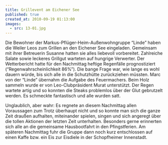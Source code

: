 ```yaml
---
title: Grillevent am Eichener See
published: true
created_at: 2010-09-19 01:13:00
images:
  - src: 13-01.jpg
---
```


Die Bewohner der Markus-Pflüger-Heim-Außenwohngruppe “Linde” haben die Weiler Leos zum Grillen an den Eichener See eingeladen. Gemeinsam mit ihrer Betreuerin Susanne hatten sie alles liebevoll vorbereitet. Zahlreiche Salate sowie leckeres Grillgut warteten auf hungrige Verwerter.
Der Wetterbericht hatte für den Nachmittag heftige Regenfälle prognostiziert (“Regenwahrscheinlichkeit 86%”). Die bange Frage war, wie lange es wohl dauern würde, bis sich alle in die Schutzhütte zurückziehen müssten. Marc von der “Linde” übernahm die Aufgabe des Feuermachers. Beim Holz sammeln wurde er von Leo-Clubpräsident Murat unterstützt. Der Regen wartete artig und so konnten die Steaks problemlos über der Glut gebrutzelt werden. Es schmeckte fantastisch und alle wurden satt.

Unglaublich, aber wahr: Es regnete an diesem Nachmittag allen Voraussagen zum Trotz überhaupt nicht und so konnte man sich die ganze Zeit draußen aufhalten, miteinander spielen, singen und sich angeregt über die tollen Aktionen der letzten Zeit unterhalten. Besonders gerne erinnerten sich alle an die gemeinsame Hausbootfahrt in den Pfingstferien. Am späteren Nachmittag fuhr die Gruppe dann noch kurz entschlossen auf einen Kaffe bzw. ein Eis zur Eisdiele in der Schopfheimer Innenstadt.
